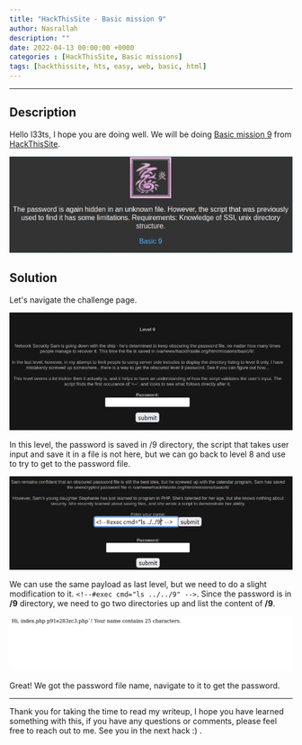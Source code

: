 ```yaml
---
title: "HackThisSite - Basic mission 9"
author: Nasrallah
description: ""
date: 2022-04-13 00:00:00 +0000
categories : [HackThisSite, Basic missions]
tags: [hackthissite, hts, easy, web, basic, html]
---
```



---


## **Description**

Hello l33ts, I hope you are doing well. We will be doing [Basic mission 9](https://www.hackthissite.org/missions/basic/9/) from [HackThisSite](https://www.hackthissite.org/).

![banner](/assets/img/hackthissite/basic/bm9/banner9.png)

## **Solution**

Let's navigate the challenge page.

![](/assets/img/hackthissite/basic/bm9/1.png)

In this level, the password is saved in /9 directory, the script that takes user input and save it in a file is not here, but we can go back to level 8 and use to try to get to the password file.

![](/assets/img/hackthissite/basic/bm9/2.png)

We can use the same payload as last level, but we need to do a slight modification to it. `<!--#exec cmd="ls ../../9" -->`. Since the password is in **/9** directory, we need to go two directories up and list the content of **/9**.

![](/assets/img/hackthissite/basic/bm9/3.png)

Great! We got the password file name, navigate to it to get the password.

---

Thank you for taking the time to read my writeup, I hope you have learned something with this, if you have any questions or comments, please feel free to reach out to me. See you in the next hack :) .
